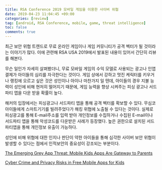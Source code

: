 ```yaml
---
title: RSA Conference 2019 모바일 게임을 이용한 사이버 위협
date: 2019-04-23 11:04:45 +09:00
categories: [review]
tag: [android, RSA Conference, mobile, game, threat intelligence]
toc: false
comments: true
---
```


최근 보안 위협 트렌드로 무료 온라인 게임이나 게임 커뮤니티가 공격 벡터가 될 것이라는 이야기가 많다. 이에 관련해 RSA USA 2019에서 발표된 내용이 있어서 간단히 리뷰를 해본다.

무슨 일인가 자세히 살펴봤더니, 무료 모바일 게임의 수익 모델로 사용되는 광고나 인앱결제가 아이들의 심리를 자극한다는 것이다. 게임 상에서 강하고 멋진 케릭터를 키우거나 랭킹에 오르고 싶은 것은 성인이나 아이나 마찬가지 일 텐데, 아이들의 경우 지불 능력이 성인에 비해 현저히 떨어지기 때문에, 게임 능력을 향상 시켜주는 피싱 광고나 서드파티 앱을 다운 받을 확률이 높다.

해커의 입장에서는 피싱광고나 서드파티 앱을 통해 공격 벡터를 확보할 수 있다. 무심코 아이들에게 스마트기기를 빌려주었다가 해킹 위협에 노출될 수 있다는 것이다. 실제로 피싱광고를 통해 E-mail주소를 입력 받아 개인정보를 수집하거나 수집된 E-mail이나 서드파티 앱을 통해 악성코드를 다운받은 사례가 등장했다. 높은 권한으로 설치된 서드파티앱을 통해 개인정보 유출이 가능하다.

성인에 비해 위협에 대한 인지나 판단이 약한 아이들을 통해 심각한 사이버 보안 위협이 발생할 수 있다는 점에서 인적보안의 중요성이 강조되는 부분이다.

[The Emerging Grey App Threat: Mobile Kids Apps Are Gateway to Parents](https://www.rsaconference.com/events/us19/agenda/sessions/17640-the-emerging-grey-app-threat-mobile-kids-apps-are)

[Cyber Crime and Privacy Risks in Free Mobile Apps for Kids](https://rubica.com/wp-content/uploads/2019/02/Rubica-Report-Cyber-Crime-Privacy-Risks-in-Free-Mobile-Kids-Apps.pdf)

